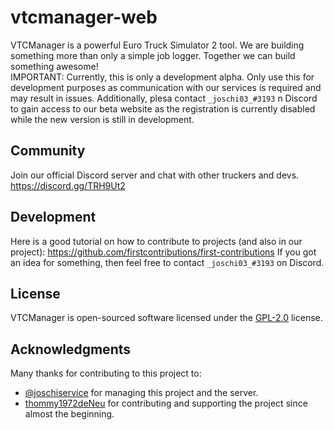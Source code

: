 # vtcmanager-web
VTCManager is a powerful Euro Truck Simulator 2 tool. We are building something more than only a simple job logger. Together we can build something awesome! <br>
IMPORTANT: Currently, this is only a development alpha. Only use this for development purposes as communication with our services is required and may result in issues. Additionally, plesa contact `_joschi03_#3193` n Discord to gain access to our beta website as the registration is currently disabled while the new version is still in development.

## Community
Join our official Discord server and chat with other truckers and devs. https://discord.gg/TRH9Ut2
## Development
Here is a good tutorial on how to contribute to projects (and also in our project): https://github.com/firstcontributions/first-contributions
If you got an idea for something, then feel free to contact `_joschi03_#3193` on Discord.
## License
VTCManager is open-sourced software licensed under the [GPL-2.0](https://github.com/VTCManager/vtcmanager-web/blob/master/LICENSE) license.
## Acknowledgments
Many thanks for contributing to this project to:
* [@joschiservice]( https://github.com/joschiservice ) for managing this project and the server.
* [thommy1972deNeu](https://github.com/thommy1972deNeu) for contributing and supporting the project since almost the beginning.
